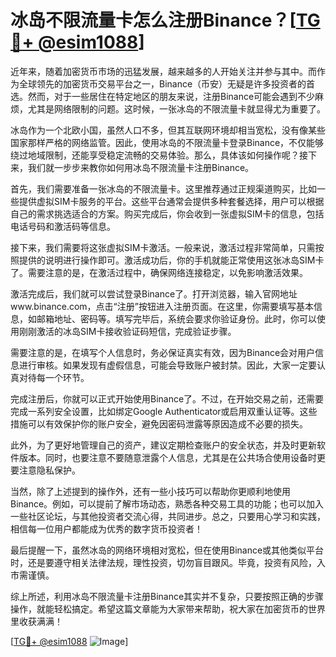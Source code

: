 # 冰岛不限流量卡怎么注册Binance？[[TG💪+ @esim1088](https://t.me/s/esim1088)]

近年来，随着加密货币市场的迅猛发展，越来越多的人开始关注并参与其中。而作为全球领先的加密货币交易平台之一，Binance（币安）无疑是许多投资者的首选。然而，对于一些居住在特定地区的朋友来说，注册Binance可能会遇到不少麻烦，尤其是网络限制的问题。这时候，一张冰岛的不限流量卡就显得尤为重要了。

冰岛作为一个北欧小国，虽然人口不多，但其互联网环境却相当宽松，没有像某些国家那样严格的网络监管。因此，使用冰岛的不限流量卡登录Binance，不仅能够绕过地域限制，还能享受稳定流畅的交易体验。那么，具体该如何操作呢？接下来，我们就一步步来教你如何用冰岛不限流量卡注册Binance。

首先，我们需要准备一张冰岛的不限流量卡。这里推荐通过正规渠道购买，比如一些提供虚拟SIM卡服务的平台。这些平台通常会提供多种套餐选择，用户可以根据自己的需求挑选适合的方案。购买完成后，你会收到一张虚拟SIM卡的信息，包括电话号码和激活码等信息。

接下来，我们需要将这张虚拟SIM卡激活。一般来说，激活过程非常简单，只需按照提供的说明进行操作即可。激活成功后，你的手机就能正常使用这张冰岛SIM卡了。需要注意的是，在激活过程中，确保网络连接稳定，以免影响激活效果。

激活完成后，我们就可以尝试登录Binance了。打开浏览器，输入官网地址www.binance.com，点击“注册”按钮进入注册页面。在这里，你需要填写基本信息，如邮箱地址、密码等。填写完毕后，系统会要求你验证身份。此时，你可以使用刚刚激活的冰岛SIM卡接收验证码短信，完成验证步骤。

需要注意的是，在填写个人信息时，务必保证真实有效，因为Binance会对用户信息进行审核。如果发现有虚假信息，可能会导致账户被封禁。因此，大家一定要认真对待每一个环节。

完成注册后，你就可以正式开始使用Binance了。不过，在开始交易之前，还需要完成一系列安全设置，比如绑定Google Authenticator或启用双重认证等。这些措施可以有效保护你的账户安全，避免因密码泄露等原因造成不必要的损失。

此外，为了更好地管理自己的资产，建议定期检查账户的安全状态，并及时更新软件版本。同时，也要注意不要随意泄露个人信息，尤其是在公共场合使用设备时更要注意隐私保护。

当然，除了上述提到的操作外，还有一些小技巧可以帮助你更顺利地使用Binance。例如，可以提前了解市场动态，熟悉各种交易工具的功能；也可以加入一些社区论坛，与其他投资者交流心得，共同进步。总之，只要用心学习和实践，相信每一位用户都能成为优秀的数字货币投资者！

最后提醒一下，虽然冰岛的网络环境相对宽松，但在使用Binance或其他类似平台时，还是要遵守相关法律法规，理性投资，切勿盲目跟风。毕竟，投资有风险，入市需谨慎。

综上所述，利用冰岛不限流量卡注册Binance其实并不复杂，只要按照正确的步骤操作，就能轻松搞定。希望这篇文章能为大家带来帮助，祝大家在加密货币的世界里收获满满！

[[TG💪+ @esim1088](https://t.me/s/esim1088) ![Image](https://i.postimg.cc/4NQfJmqS/Snipaste-2025-05-13-00-14-12.png)]